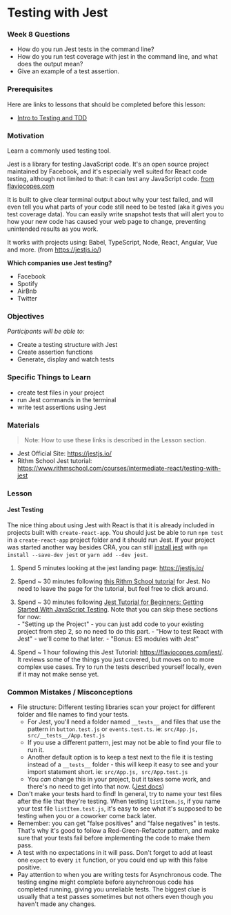 # Testing with Jest

### Week 8 Questions

- How do you run Jest tests in the command line?
- How do you run test coverage with jest in the command line, and what does the output mean?
- Give an example of a test assertion.


### Prerequisites

Here are links to lessons that should be completed before this lesson:

- [Intro to Testing and TDD](testing-and-tdd.md)

### Motivation

Learn a commonly used testing tool.

Jest is a library for testing JavaScript code. It's an open source project maintained by Facebook, and it's especially well suited for React code testing, although not limited to that: it can test any JavaScript code. [from flaviocopes.com](https://flaviocopes.com/jest/)

It is built to give clear terminal output about why your test failed, and will even tell you what parts of your code still need to be tested (aka it gives you test coverage data). You can easily write snapshot tests that will alert you to how your new code has caused your web page to change, preventing unintended results as you work.

It works with projects using: Babel, TypeScript, Node, React, Angular, Vue and more. (from https://jestjs.io/)

**Which companies use Jest testing?**

- Facebook
- Spotify
- AirBnb
- Twitter

### Objectives

_Participants will be able to:_

- Create a testing structure with Jest
- Create assertion functions
- Generate, display and watch tests

### Specific Things to Learn

  - create test files in your project
  - run Jest commands in the terminal
  - write test assertions using Jest


  ### Materials
  > Note:  How to use these links is described in the Lesson section.

  - Jest Official Site: https://jestjs.io/
  - Rithm School Jest tutorial: https://www.rithmschool.com/courses/intermediate-react/testing-with-jest
  ### Lesson

  #### Jest Testing

  The nice thing about using Jest with React is that it is already included in projects built with `create-react-app`. You should just be able to run `npm test` in a `create-react-app` project folder and it should run Jest. If your project was started another way besides CRA, you can still [install jest](https://jestjs.io/docs/getting-started) with `npm install --save-dev jest` or `yarn add --dev jest`.

  1. Spend 5 minutes looking at the jest landing page: https://jestjs.io/

  2. Spend ~ 30 minutes following [this Rithm School tutorial]( https://www.rithmschool.com/courses/intermediate-react/testing-with-jest) for Jest. No need to leave the page for the tutorial, but feel free to click around.

  3. Spend ~ 30 minutes following [Jest Tutorial for Beginners: Getting Started With JavaScript Testing](https://www.valentinog.com/blog/jest/). Note that you can skip these sections for now:  
    - "Setting up the Project" - you can just add code to your existing project from step 2, so no need to do this part.
    - "How to test React with Jest" - we'll come to that later.
    - "Bonus: ES modules with Jest"

  4. Spend ~ 1 hour following this Jest Tutorial: https://flaviocopes.com/jest/.  It reviews some of the things you just covered, but moves on to more complex use cases.  Try to run the tests described yourself locally, even if it may not make sense yet.

  ### Common Mistakes / Misconceptions

  - File structure: Different testing libraries scan your project for different folder and file names to find your tests.
    - For Jest, you'll need a folder named `__tests__` and files that use the pattern in `button.test.js` or `events.test.ts`. ie: `src/App.js, src/__tests__/App.test.js`
    - If you use a different pattern, jest may not be able to find your file to run it.
    - Another default option is to keep a test next to the file it is testing instead of a `__tests__` folder - this will keep it easy to see and your import statement short. ie: `src/App.js, src/App.test.js`
    - You *can* change this in your project, but it takes some work, and there's no need to get into that now. ([Jest docs](https://jestjs.io/docs/configuration#testmatch-arraystring))
  - Don't make your tests hard to find!  In general, try to name your test files after the file that they're testing. When testing `listItem.js`, if you name your test file `listItem.test.js`, it's easy to see what it's supposed to be testing when you or a coworker come back later.
  - Remember: you can get "false positives" and "false negatives" in tests. That's why it's good to follow a Red-Green-Refactor pattern, and make sure that your tests fail before implementing the code to make them pass.
  - A test with no expectations in it will pass. Don't forget to add at least one `expect` to every `it` function, or you could end up with this false positive.
  - Pay attention to when you are writing tests for Asynchronous code. The testing engine might complete before asynchronous code has completed running, giving you unreliable tests. The biggest clue is usually that a test passes sometimes but not others even though you haven't made any changes.

